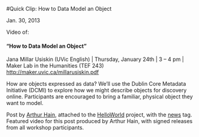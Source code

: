 #Quick Clip: How to Data Model an Object

Jan. 30, 2013

 <p>Video of:</p>
<h4>“How to Data Model an Object”</h4>
<p>Jana Millar Usiskin (UVic English) | Thursday, January 24th | 3 – 4 pm | Maker Lab in the Humanities (TEF 243)<br />
<a title="learn more" href="http://maker.uvic.ca/millarusiskin.pdf?b4e08e" target="_blank">http://maker.uvic.ca/millarusiskin.pdf</a></p>
<p>How are objects expressed as data? We’ll use the Dublin Core Metadata Initiative (DCMI) to explore how we might describe objects for discovery online. Participants are encouraged to bring a familiar, physical object they want to model.</p>
<p>Post by <a href="http://maker.uvic.ca/author/arthur/" title="learn more">Arthur Hain</a>, attached to the <a href="http://maker.uvic.ca/category/hello/" title="learn more">HelloWorld</a> project, with the <a href="http://maker.uvic.ca/tag/news/" title="learn more">news</a> tag. Featured video for this post produced by Arthur Hain, with signed releases from all workshop participants.</p>
